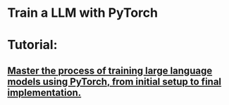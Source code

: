 # Train a LLM with PyTorch


# Tutorial:
## [Master the process of training large language models using PyTorch, from initial setup to final implementation.](https://www.datacamp.com/tutorial/how-to-train-a-llm-with-pytorch)

